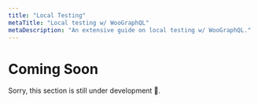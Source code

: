 ```yaml
---
title: "Local Testing"
metaTitle: "Local testing w/ WooGraphQL"
metaDescription: "An extensive guide on local testing w/ WooGraphQL."
---
```


# Coming Soon

Sorry, this section is still under development :construction:.